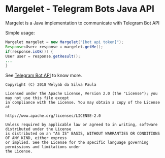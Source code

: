 # Margelet - Telegram Bots Java API

Margelet is a Java implementation to communicate with Telegram Bot API

Simple usage:

```java
Margelet margelet = new Margelet("[bot api token]");
Response<User> response = margelet.getMe();
if(response.isOk()) {
User user = response.getResult();
...
}
```

See [Telegram Bot API](https://core.telegram.org/bots/api) to know more.

```
Copyright (C) 2018 Welyab da Silva Paula

Licensed under the Apache License, Version 2.0 (the "License"); you may not use this file except
in compliance with the License. You may obtain a copy of the License at

http://www.apache.org/licenses/LICENSE-2.0

Unless required by applicable law or agreed to in writing, software distributed under the License
is distributed on an "AS IS" BASIS, WITHOUT WARRANTIES OR CONDITIONS OF ANY KIND, either express
or implied. See the License for the specific language governing permissions and limitations under
the License.
```
